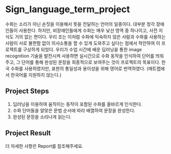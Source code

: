 # Sign_language_term_project


수화는 소리가 아닌 손짓을 이용해서 뜻을 전달하는 언어의 일종이다. 대부분 청각 장애인들이 사용한다. 하지만, 비장애인들에게 수화는 매우 낯선 영역 중 하나이고, 사전 지식도 거의 없는 편이다. 우리 조는 이처럼 수화에 익숙하지 않은 사람과 수화를 사용하는 사람이 서로 불편함 없이 의사소통을 할 수 있게 도와주고 싶다는 점에서 착안하여 이 프로젝트를 구상하게 되었다. 우리가 수업 시간에 배운 딥러닝을 통한 image recognition 기술을 발전시켜 사용하면 실시간으로 수화 동작을 인식하여 단어를 띄워주고, 그 단어를 통해 완성된 문장을 최종적으로 보여주는 것이 프로젝트의 목표이다. 한국 수화를 사용하였지만, 표현의 통일성과 용이성을 위해 영어로 번역하였다. (매트랩에서 한국어를 지원하지 않는다.) 




## Project Steps
1. 딥러닝을 이용하여 움직이는 동작이 포함된 수화를 올바르게 인식한다. 
2. 수화 단어들을 알맞은 문법 순서에 따라 배열하여 문장을 완성한다.
3. 완성된 문장을 소리나게 읽는다.

## Project Result

더 자세한 사항은 Report를 참조해주세요.
